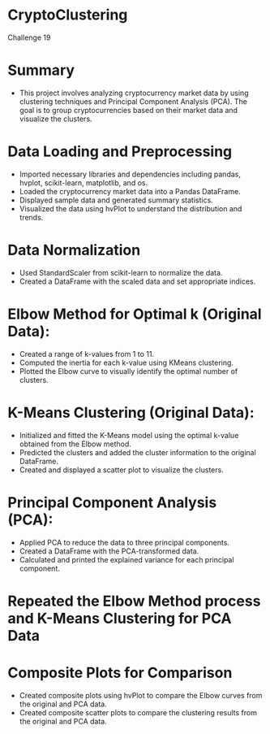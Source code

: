 # CryptoClustering
Challenge 19
# Summary
- This project involves analyzing cryptocurrency market data by using clustering techniques and Principal Component Analysis (PCA). The goal is to group cryptocurrencies based on their market data and visualize the clusters.
# Data Loading and Preprocessing
- Imported necessary libraries and dependencies including pandas, hvplot, scikit-learn, matplotlib, and os.
- Loaded the cryptocurrency market data into a Pandas DataFrame.
- Displayed sample data and generated summary statistics.
- Visualized the data using hvPlot to understand the distribution and trends.
# Data Normalization
- Used StandardScaler from scikit-learn to normalize the data.
- Created a DataFrame with the scaled data and set appropriate indices.
# Elbow Method for Optimal k (Original Data):
- Created a range of k-values from 1 to 11.
- Computed the inertia for each k-value using KMeans clustering.
- Plotted the Elbow curve to visually identify the optimal number of clusters.
# K-Means Clustering (Original Data):
- Initialized and fitted the K-Means model using the optimal k-value obtained from the Elbow method.
- Predicted the clusters and added the cluster information to the original DataFrame.
- Created and displayed a scatter plot to visualize the clusters.
# Principal Component Analysis (PCA):
- Applied PCA to reduce the data to three principal components.
- Created a DataFrame with the PCA-transformed data.
- Calculated and printed the explained variance for each principal component.
# Repeated the Elbow Method process and K-Means Clustering for PCA Data
# Composite Plots for Comparison
- Created composite plots using hvPlot to compare the Elbow curves from the original and PCA data.
- Created composite scatter plots to compare the clustering results from the original and PCA data.
